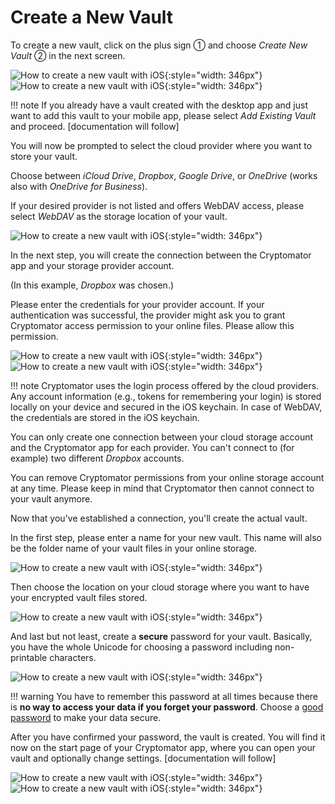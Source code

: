 # Create a New Vault

To create a new vault, click on the plus sign ① and choose _Create New Vault_ ② in the next screen.

![How to create a new vault with iOS](../img/ios/create-new-vault-0-start.jpg){:style="width: 346px"} ![How to create a new vault with iOS](../img/ios/create-new-vault-1-select-new-existing.jpg){:style="width: 346px"}

!!! note
    If you already have a vault created with the desktop app and just want to add this vault to your mobile app, please select _Add Existing Vault_ and proceed. [documentation will follow]

You will now be prompted to select the cloud provider where you want to store your vault.

Choose between _iCloud Drive_, _Dropbox_, _Google Drive_, or _OneDrive_ (works also with _OneDrive for Business_).

If your desired provider is not listed and offers WebDAV access, please select _WebDAV_ as the storage location of your vault.

![How to create a new vault with iOS](../img/ios/create-new-vault-2-select-provider.jpg){:style="width: 346px"}

In the next step, you will create the connection between the Cryptomator app and your storage provider account.

(In this example, _Dropbox_ was chosen.)

Please enter the credentials for your provider account. If your authentication was successful, the provider might ask you to grant Cryptomator access permission to your online files. Please allow this permission.

![How to create a new vault with iOS](../img/ios/create-new-vault-3-login-provider.jpg){:style="width: 346px"} ![How to create a new vault with iOS](../img/ios/create-new-vault-4-grant-provider-permission.jpg){:style="width: 346px"}

!!! note
    Cryptomator uses the login process offered by the cloud providers. Any account information (e.g., tokens for remembering your login) is stored locally on your device and secured in the iOS keychain. In case of WebDAV, the credentials are stored in the iOS keychain.

You can only create one connection between your cloud storage account and the Cryptomator app for each provider. You can't connect to (for example) two different _Dropbox_ accounts.

You can remove Cryptomator permissions from your online storage account at any time. Please keep in mind that Cryptomator then cannot connect to your vault anymore.

Now that you've established a connection, you'll create the actual vault.

In the first step, please enter a name for your new vault. This name will also be the folder name of your vault files in your online storage.

![How to create a new vault with iOS](../img/ios/create-new-vault-5-name-vault.jpg){:style="width: 346px"}

Then choose the location on your cloud storage where you want to have your encrypted vault files stored.

![How to create a new vault with iOS](../img/ios/create-new-vault-6-select-path.jpg){:style="width: 346px"}

And last but not least, create a **secure** password for your vault. Basically, you have the whole Unicode for choosing a password including non-printable characters.

![How to create a new vault with iOS](../img/ios/create-new-vault-7-set-password.jpg){:style="width: 346px"}

!!! warning
    You have to remember this password at all times because there is **no way to access your data if you forget your password**. Choose a [good password](../../security/advice/#good-passwords) to make your data secure.

After you have confirmed your password, the vault is created. You will find it now on the start page of your Cryptomator app, where you can open your vault and optionally change settings. [documentation will follow]

![How to create a new vault with iOS](../img/ios/create-new-vault-8-creating-vault.jpg){:style="width: 346px"} ![How to create a new vault with iOS](../img/ios/create-new-vault-9-finish.jpg){:style="width: 346px"}

